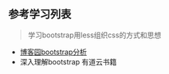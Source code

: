 ## 参考学习列表
> 学习bootstrap用less组织css的方式和思想
* [博客园bootstrap分析](http://www.cnblogs.com/jesse131/p/5966145.html)
* 深入理解bootstrap 有道云书籍